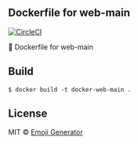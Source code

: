## Dockerfile for web-main
[![CircleCI](https://circleci.com/gh/emoji-gen/docker-web-main/tree/master.svg?style=shield)](https://circleci.com/gh/emoji-gen/docker-web-main/tree/master)

:whale: Dockerfile for web-main

## Build

```
$ docker build -t docker-web-main .
```

## License
MIT &copy; [Emoji Generator](https://emoji-gen.ninja/)
